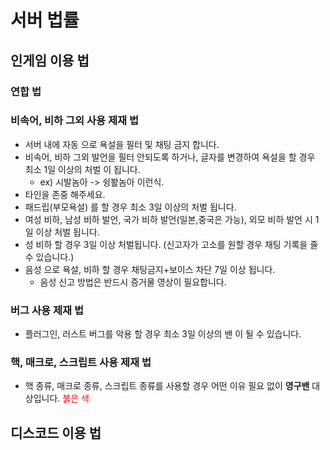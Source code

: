 # 서버 법률

## 인게임 이용 법

### 연합 법

### 비속어, 비하 그외 사용 제재 법
* 서버 내에 자동 으로 욕설을 필터 및 채팅 금지 합니다.
* 비속어, 비하 그외 발언을 필터 안되도록 하거나, 글자를 변경하여 욕설을 할 경우 최소 1일 이상의 처벌 이 됩니다.
    * ex) 시발놈아 -> 슁봘놈아 이런식.
* 타인을 존중 해주세요.
* 패드립(부모욕설) 를 할 경우 최소 3일 이상의 처벌 됩니다.
* 여성 비하, 남성 비하 발언, 국가 비하 발언(일본,중국은 가능), 외모 비하 발언 시 1일 이상 처벌 됩니다.
* 성 비하 할 경우 3일 이상 처벌됩니다. (신고자가 고소를 원할 경우 채팅 기록을 줄 수 있습니다.)
* 음성 으로 욕설, 비하 할 경우 채팅금지+보이스 차단 7일 이상 됩니다.
    * 음성 신고 방법은 반드시 증거물 영상이 필요합니다.

### 버그 사용 제재 법
* 플러그인, 러스트 버그를 악용 할 경우 최소 3일 이상의 밴 이 될 수 있습니다.

### 핵, 매크로, 스크립트 사용 제재 법
* 핵 종류, 매크로 종류, 스크립트 종류를 사용할 경우 어떤 이유 필요 없이 **영구밴** 대상입니다.
<span style="color:red">붉은 색</span>
## 디스코드 이용 법
